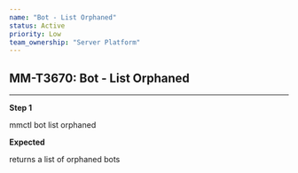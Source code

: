 ```yaml
---
name: "Bot - List Orphaned"
status: Active
priority: Low
team_ownership: "Server Platform"
---
```


## MM-T3670: Bot - List Orphaned

---

**Step 1**

mmctl bot list orphaned

**Expected**

returns a list of orphaned bots
